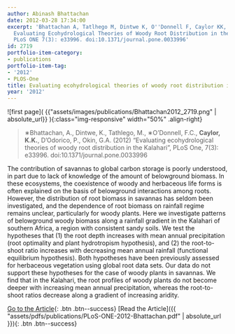 ```yaml
---
author: Abinash Bhattachan
date: 2012-03-28 17:34:00
excerpt: 'Bhattachan A, Tatlhego M, Dintwe K, O''Donnell F, Caylor KK, et al. (2012)
  Evaluating Ecohydrological Theories of Woody Root Distribution in the Kalahari.
  PLoS ONE 7(3): e33996. doi:10.1371/journal.pone.0033996'
id: 2719
portfolio-item-category:
- publications
portfolio-item-tag:
- '2012'
- PLOS-One
title: Evaluating ecohydrological theories of woody root distribution in the Kalahari
year: '2012'
---
```


![first page]( {{"assets/images/publications/Bhattachan2012_2719.png" | absolute_url}} ){:class="img-responsive" width="50%" .align-right}

> ∗Bhattachan, A., Dintwe, K., Tathlego, M., ∗O’Donnell, F.C., **Caylor, K.K.**, D’Odorico, P., Okin, G.A. (2012) “Evaluating ecohydrological theories of woody root distribution in the Kalahari”, PLoS One, 7(3): e33996. doi:10.1371/journal.pone.0033996


The contribution of savannas to global carbon storage is poorly understood, in part due to lack of knowledge of the amount of belowground biomass. In these ecosystems, the coexistence of woody and herbaceous life forms is often explained on the basis of belowground interactions among roots. However, the distribution of root biomass in savannas has seldom been investigated, and the dependence of root biomass on rainfall regime remains unclear, particularly for woody plants. Here we investigate patterns of belowground woody biomass along a rainfall gradient in the Kalahari of southern Africa, a region with consistent sandy soils. We test the hypotheses that (1) the root depth increases with mean annual precipitation (root optimality and plant hydrotropism hypothesis), and (2) the root-to-shoot ratio increases with decreasing mean annual rainfall (functional equilibrium hypothesis). Both hypotheses have been previously assessed for herbaceous vegetation using global root data sets. Our data do not support these hypotheses for the case of woody plants in savannas. We find that in the Kalahari, the root profiles of woody plants do not become deeper with increasing mean annual precipitation, whereas the root-to-shoot ratios decrease along a gradient of increasing aridity.


[Go to the Article](http://dx.doi.org/10.1371/journal.pone.0033996){: .btn .btn--success}
[Read the Article]({{ "assets/pdfs/publications/PLoS-ONE-2012-Bhattachan.pdf" | absolute_url }}){: .btn .btn--success}
